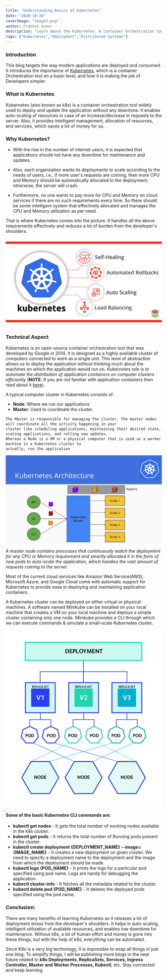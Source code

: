 ```yaml
---
title: "Understanding Basics of Kubernetes"
date: "2020-10-26"
coverImage: "image3.png"
author: Prabhat Kumar
description: "Learn about the Kubernetes. A container Orchestration tool on a basic level, and how it is making the job of Developers simpler."
tags: ["Kubernetes","Deployment","Distributed Systems"]
---
```


### Introduction

This blog targets the way modern applications are deployed and consumed. It introduces the importance of [Kubernetes](https://kubernetes.io/), which is a container Orchestration tool on a basic level, and how it is making the job of Developers simpler.

### What is Kubernetes

Kubernetes (also known as k8s) is a container orchestration tool widely used to deploy and update the application without any downtime. It enables auto-scaling of resources in case of an increase/decrease in requests to the server. Also, it provides intelligent management, allocation of resources, and services, which saves a lot of money for us.  


### Why Kubernetes?

 - With the rise in the number of internet users, it is expected that applications should not have any downtime for maintenance and updates. 

 - Also, each organization wants its deployments to scale according to the needs of users, i.e., if more user's requests are coming, then more CPU and Memory should be automatically allocated to the deployment; otherwise, the server will crash.
 
 - Furthermore, no one wants to pay more for CPU and Memory on cloud services if there are no such requirements every time. So there should be some intelligent system that effectively allocated and manages the CPU and Memory utilization as per need.
 
That is where Kubernetes comes into the picture. It handles all the above requirements effectively and reduces a lot of burden from the developer's shoulders.
 
![Kubernetes Features](image2.png)

### Technical Aspect

Kubernetes is an open-source container orchestration tool that was developed by Google in 2014. It is designed as a highly available cluster of computers connected to work as a single unit. This level of abstraction allows us to deploy the application without thinking much about the machines on which the application would run on. *Kubernetes role is to automate the distribution of application containers on computer clusters efficiently* (**NOTE**: If you are not familiar with application containers then read about it [here](https://docs.docker.com/get-started/overview/)). 

A typical computer cluster in Kubernetes consists of:

- **Node**: Where we run our applications
- **Master**: Used to coordinate the cluster.
```
The Master is responsible for managing the cluster. The master nodes will coordinate all the activity happening in your 
cluster like scheduling applications, maintaining their desired state, scaling applications, and rolling new updates. 
Whereas a Node is a VM or a physical computer that is used as a worker machine in a Kubernetes cluster to 
actually, run the application 
```
![Kubernetes Architecture](image4.jpeg)

*A master node contains processes that continuously watch the deployment for any CPU or Memory requirement and smartly allocated it in the form of new pods to auto-scale the application, which handles the vast amount of requests coming to the server.*

Most of the current cloud services like Amazon Web Service(AWS), Microsoft Azure, and Google Cloud come with automatic support for Kubernetes to provide ease in deploying and maintaining application containers.

A Kubernetes cluster can be deployed on either virtual or physical machines. A software named Minikube can be installed on your local machine that creates a VM on your local machine and deploys a simple cluster containing only one node. Minikube provides a CLI through which we can execute commands & simulate a small-scale Kubernetes cluster.

![Kubernetes Deployment](image1.png)

#### Some of the basic Kubernetes CLI commands are:
- **kubectl get nodes** - It gets the total number of working nodes available in the k8s cluster.
- **kubectl get pods** - It returns the total number of Running pods present in the cluster.
- **kubectl create deployment {DEPLOYMENT_NAME} --image={IMAGE_NAME}**  - It creates a new deployment on given cluster. We need to specify a deployment name to the deployment and the image from which the deployment should be made.
- **kubectl logs {POD_NAME}** - It prints the logs for a particular pod specified using pod name. Logs are handy for debugging the application.
- **kubectl cluster-info** - It fetches all the metadata related to the cluster. 
- **kubectl delete pod {POD_NAME}** - It deletes the deployed pods specified using the pod name.

### Conclusion: 
There are many benefits of learning Kubernetes as it releases a lot of deployment stress from the developer's shoulders. It helps in auto-scaling, intelligent utilization of available resources, and enables low downtime for maintenance. Without k8s, a lot of human effort and money is gone into these things, but with the help of k8s, everything can be automated.

Since K8s is a very big technology, it is impossible to wrap all things in just one blog. To simplify things, I will be publishing more blogs in the near future related to **k8s Deployments, ReplicaSets, Services, Ingress Controller, Master and Worker Processes, Kubectl**, etc. Stay connected and keep learning.

